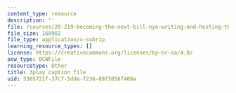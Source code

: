 ```yaml
---
content_type: resource
description: ''
file: /courses/20-219-becoming-the-next-bill-nye-writing-and-hosting-the-educational-show-january-iap-2015/3365721f37c75dde72368973058f400a_Docl3KOqnHI.srt
file_size: 169902
file_type: application/x-subrip
learning_resource_types: []
license: https://creativecommons.org/licenses/by-nc-sa/4.0/
ocw_type: OCWFile
resourcetype: Other
title: 3play caption file
uid: 3365721f-37c7-5dde-7236-8973058f400a
---
```

